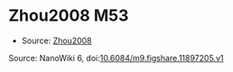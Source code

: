 <a name="material" />

# Zhou2008 M53
<script type="application/ld+json">
  {
    "@context": "https://schema.org/",
    "@type": "ChemicalSubstance",
    "@id": "https://egonw.github.io/nanowiki/nanowiki265.html#material",
    "http://purl.org/dc/terms/conformsTo":
      {
        "@type": "CreativeWork",
        "@id": "https://bioschemas.org/profiles/ChemicalSubstance/0.4-RELEASE/"
      },
    "identfier": "265",
    "name": "Zhou2008 M53",
    "url": "https://egonw.github.io/nanowiki/nanowiki265.html#material",
    "sameAs": "http://127.0.0.1/mediawiki/index.php/Special:URIResolver/Zhou2008_M53"
  }
</script>


* Source: [Zhou2008](articleZhou2008.md)


Source: NanoWiki 6, doi:[10.6084/m9.figshare.11897205.v1](https://doi.org/10.6084/m9.figshare.11897205.v1)
